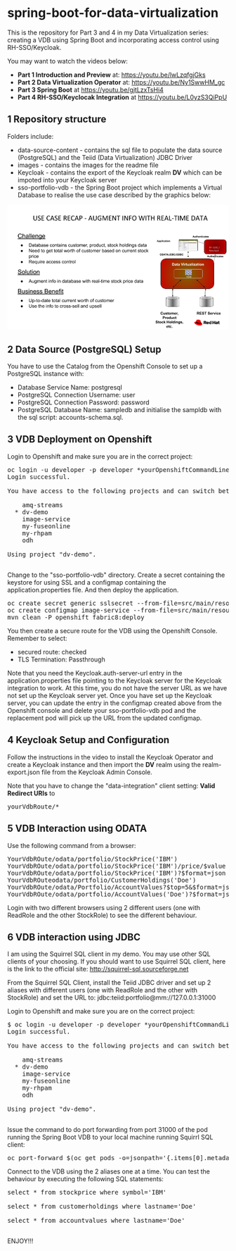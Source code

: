 # spring-boot-for-data-virtualization

This is the repository for Part 3 and 4 in my Data Virtualization series: creating a VDB using Spring Boot and incorporating access control using RH-SSO/Keycloak.

You may want to watch the videos below:
- **Part 1 Introduction and Preview** at: https://youtu.be/lwLzqfgjGks
- **Part 2 Data Virtualization Operator** at: https://youtu.be/Ny1SwwHM_gc
- **Part 3 Spring Boot** at https://youtu.be/gjtLzxTsHi4
- **Part 4 RH-SSO/Keyclocak Integration** at https://youtu.be/L0yzS3QiPpU

## 1 Repository structure
Folders include:
- data-source-content - contains the sql file to populate the data source (PostgreSQL) and the Teiid (Data Virtualization) JDBC Driver
- images - contains the images for the readme file
- Keycloak - contains the export of the Keycloak realm **DV** which can be impoted into your Keycloak server
- sso-portfolio-vdb - the Spring Boot project which implements a Virtual Database to realise the use case described by the graphics below:

![Use Case](images/useCase2.png "Use Case")

## 2 Data Source (PostgreSQL) Setup
You have to use the Catalog from the Openshift Console to set up a PostgreSQL instance with:
- Database Service Name: postgresql
- PostgreSQL Connection Username: user
- PostgreSQL Connection Password: password
- PostgreSQL Database Name: sampledb
and initialise the sampldb with the sql script: accounts-schema.sql.

## 3 VDB Deployment on Openshift
Login to Openshift and make sure you are in the correct project:
<pre>
oc login -u developer -p developer *yourOpenshiftCommandLineURL*
Login successful.

You have access to the following projects and can switch between them with 'oc project <projectname>':

    amq-streams
  * dv-demo
    image-service
    my-fuseonline
    my-rhpam
    odh

Using project "dv-demo".

</pre>
Change to the "sso-portfolio-vdb" directory. Create a secret containing the keystore for using SSL and a configmap containing the application.properties file. And then deploy the application.
<pre>
oc create secret generic sslsecret --from-file=src/main/resources/keystore.jks
oc create configmap image-service --from-file=src/main/resources/application.properties
mvn clean -P openshift fabric8:deploy
</pre>

You then create a secure route for the VDB using the Openshift Console. Remember to select:
- secured route: checked
- TLS Termination: Passthrough

Note that you need the Keycloak.auth-server-url entry in the application.properties file pointing to the Keycloak server for the Keycloak integration to work. At this time, you do not have the server URL as we have not set up the Keycloak server yet.
Once you have set up the Keycloak server, you can update the entry in the configmap created above from the Openshift console and delete your sso-portfolio-vdb pod and the replacement pod will pick up the URL from the updated configmap.

## 4 Keycloak Setup and Configuration
Follow the instructions in the video to install the Keycloak Operator and create a Keycloak instance and then import the **DV** realm using the realm-export.json file from the Keycloak Admin Console.

Note that you have to change the "data-integration" client setting: **Valid Redirect URIs** to
<pre>
yourVdbRoute/*
</pre>


## 5 VDB Interaction using ODATA
Use the following command from a browser:
<pre>
YourVdbROute/odata/portfolio/StockPrice('IBM')
YourVdbROute/odata/portfolio/StockPrice('IBM')/price/$value
YourVdbROute/odata/portfolio/StockPrice('IBM')?$format=json
YourVdbROuteodata/portfolio/CustomerHoldings('Doe')
YourVdbROute/odata/Portfolio/AccountValues?$top=5&$format=json
YourVdbROute/odata/portfolio/AccountValues('Doe')?$format=json
</pre>

Login with two different browsers using 2 different users (one with ReadRole and the other StockRole) to see the different behaviour.

## 6 VDB interaction using JDBC
I am using the Squirrel SQL client in my demo. You may use other SQL clients of your choosing. If you should want to use Squirrel SQL client, here is the link to the official site: http://squirrel-sql.sourceforge.net

From the Squirrel SQL Client, install the Teiid JDBC driver and set up 2 aliases with different users (one with ReadRole and the other with StockRole) and set the URL to: jdbc:teiid:portfolio@mm://127.0.0.1:31000

Login to Openshift and make sure you are on the correct project:
<pre>
$ oc login -u developer -p developer *yourOpenshiftCommandLineURL*
Login successful.

You have access to the following projects and can switch between them with 'oc project <projectname>':

    amq-streams
  * dv-demo
    image-service
    my-fuseonline
    my-rhpam
    odh

Using project "dv-demo".

</pre>

Issue the command to do port forwarding from port 31000 of the pod running the Spring Boot VDB to your local machine running Squirrl SQL client:
<pre>
oc port-forward $(oc get pods -o=jsonpath='{.items[0].metadata.name}' -l app=sso-portfolio-vdb) 31000
</pre>

Connect to the VDB using the 2 aliases one at a time. You can test the behaviour by executing the following SQL statements:
<pre>
select * from stockprice where symbol='IBM'

select * from customerholdings where lastname='Doe'

select * from accountvalues where lastname='Doe'

</pre>


ENJOY!!!